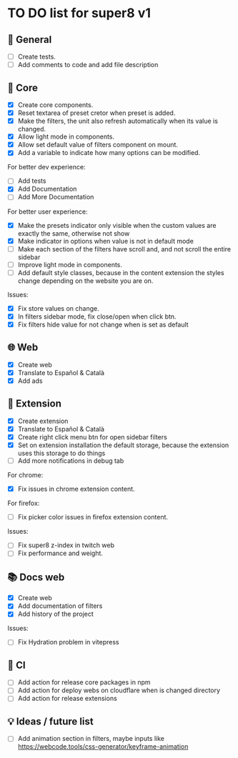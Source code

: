 # TO DO list for **super8** v1

## 🌈 General

- [ ] Create tests.
- [ ] Add comments to code and add file description

## 🧰 Core

- [x] Create core components.
- [x] Reset textarea of preset cretor when preset is added.
- [x] Make the filters, the unit also refresh automatically when its value is changed.
- [x] Allow light mode in components.
- [x] Allow set default value of filters component on mount.
- [x] Add a variable to indicate how many options can be modified.

For better dev experience:

- [ ] Add tests
- [x] Add Documentation
- [ ] Add More Documentation

For better user experience:

- [x] Make the presets indicator only visible when the custom values are exactly the same, otherwise not show
- [x] Make indicator in options when value is not in default mode
- [ ] Make each section of the filters have scroll and, and not scroll the entire sidebar
- [ ] Improve light mode in components.
- [ ] Add default style classes, because in the content extension the styles change depending on the website you are on.

Issues:

- [x] Fix store values on change.
- [x] In filters sidebar mode, fix close/open when click btn.
- [x] Fix filters hide value for not change when is set as default

## 🌐 Web

- [x] Create web
- [x] Translate to Español & Català
- [x] Add ads

## 🧩 Extension

- [x] Create extension
- [x] Translate to Español & Català
- [x] Create right click menu btn for open sidebar filters
- [x] Set on extension installation the default storage, because the extension uses this storage to do things
- [ ] Add more notifications in debug tab

For chrome:

- [x] Fix issues in chrome extension content.

For firefox:

- [ ] Fix picker color issues in firefox extension content.

Issues:

- [ ] Fix super8 z-index in twitch web
- [ ] Fix performance and weight.

## 📚 Docs web

- [x] Create web
- [x] Add documentation of filters
- [x] Add history of the project

Issues:

- [ ] Fix Hydration problem in vitepress

## 💚 CI

- [ ] Add action for release core packages in npm
- [ ] Add action for deploy webs on cloudflare when is changed directory
- [ ] Add action for release extensions

## 💡 Ideas / future list

- [ ] Add animation section in filters, maybe inputs like <https://webcode.tools/css-generator/keyframe-animation>

